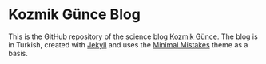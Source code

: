 # Kozmik Günce Blog

This is the GitHub repository of the science blog [Kozmik Günce](http://kozmikgunce.com). The blog is in Turkish, created with [Jekyll](http://jekyllrb.com/) and uses the [Minimal Mistakes](http://jekyllthemes.org/themes/minimal-mistakes/) theme as a basis.
